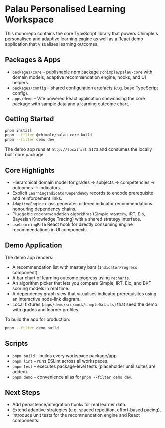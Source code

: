 # Palau Personalised Learning Workspace

This monorepo contains the core TypeScript library that powers Chimple's personalised and adaptive learning engine as well as a React demo application that visualises learning outcomes.

## Packages & Apps

- `packages/core` – publishable npm package `@chimple/palau-core` with domain models, adaptive recommendation engine, hooks, and UI helpers.
- `packages/config` – shared configuration artefacts (e.g. base TypeScript config).
- `apps/demo` – Vite powered React application showcasing the core package with sample data and a learning outcome chart.

## Getting Started

```bash
pnpm install
pnpm --filter @chimple/palau-core build
pnpm --filter demo dev
```

The demo app runs at `http://localhost:5173` and consumes the locally built core package.

## Core Highlights

- Hierarchical domain model for grades → subjects → competencies → outcomes → indicators.
- Explicit `LearningIndicatorDependency` records to encode prerequisite and reinforcement links.
- `AdaptiveEngine` class generates ordered indicator recommendations honouring dependency chains.
- Pluggable recommendation algorithms (Simple mastery, IRT, Elo, Bayesian Knowledge Tracing) with a shared strategy interface.
- `useLearningPath` React hook for directly consuming engine recommendations in UI components.

## Demo Application

The demo app renders:

- A recommendation list with mastery bars (`IndicatorProgress` component).
- A bar chart of learning outcome progress using `recharts`.
- An algorithm picker that lets you compare Simple, IRT, Elo, and BKT scoring models in real time.
- A dependency graph view that visualises indicator prerequisites using an interactive node-link diagram.
- Local fixtures (`apps/demo/src/mock/sampleData.ts`) that seed the demo with grades and learner profiles.

To build the app for production:

```bash
pnpm --filter demo build
```

## Scripts

- `pnpm build` – builds every workspace package/app.
- `pnpm lint` – runs ESLint across all workspaces.
- `pnpm test` – executes package-level tests (placeholder until suites are added).
- `pnpm demo` – convenience alias for `pnpm --filter demo dev`.

## Next Steps

- Add persistence/integration hooks for real learner data.
- Extend adaptive strategies (e.g. spaced repetition, effort-based pacing).
- Introduce unit tests for the recommendation engine and React components.
